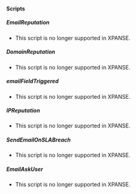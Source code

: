 
#### Scripts
##### EmailReputation
- This script is no longer supported in XPANSE.
##### DomainReputation
- This script is no longer supported in XPANSE.
##### emailFieldTriggered
- This script is no longer supported in XPANSE.
##### IPReputation
- This script is no longer supported in XPANSE.
##### SendEmailOnSLABreach
- This script is no longer supported in XPANSE.
##### EmailAskUser
- This script is no longer supported in XPANSE.
